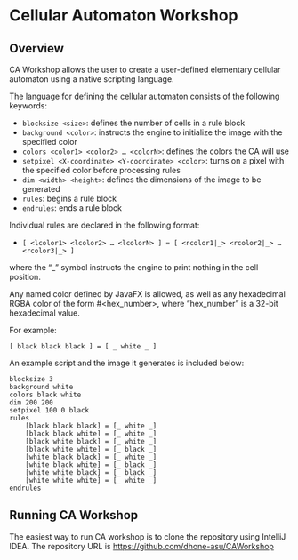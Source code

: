 # Cellular Automaton Workshop

## Overview

CA Workshop allows the user to create a user-defined elementary cellular automaton using a native 
scripting language. 

The language for defining the cellular automaton consists of the following keywords:  
- ``blocksize <size>``: defines the number of cells in a rule block
- ``background <color>``: instructs the engine to initialize the image with the specified color
- ``colors <color1> <color2> … <colorN>``: defines the colors the CA will use
- ``setpixel <X-coordinate> <Y-coordinate> <color>``: turns on a pixel with the specified color before processing rules
- ``dim <width> <height>``: defines the dimensions of the image to be generated
- ``rules``: begins a rule block
- ``endrules``: ends a rule block  

Individual rules are declared in the following format:
- ```[ <lcolor1> <lcolor2> … <lcolorN> ] = [ <rcolor1|_> <rcolor2|_> … <rcolor3|_> ]```  

where the “_” symbol instructs the engine to print nothing in the cell position.   

Any named color defined by JavaFX is allowed, as well as any hexadecimal RGBA color of the form #<hex_number>, where “hex_number” is a 32-bit hexadecimal value.

For example:  

```[ black black black ] = [ _ white _ ]```  

An example script and the image it generates is included below:

```
blocksize 3
background white
colors black white
dim 200 200
setpixel 100 0 black
rules
    [black black black] = [_ white _]
    [black black white] = [_ white _]
    [black white black] = [_ white _]
    [black white white] = [_ black _]
    [white black black] = [_ white _]
    [white black white] = [_ black _]
    [white white black] = [_ black _]
    [white white white] = [_ white _]
endrules
```

## Running CA Workshop

The easiest way to run CA workshop is to clone the repository using IntelliJ IDEA. The repository URL is
https://github.com/dhone-asu/CAWorkshop

